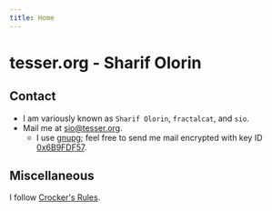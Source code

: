 ```yaml
---
title: Home
---
```


# tesser.org - Sharif Olorin

## Contact

 - I am variously known as `Sharif Olorin`, `fractalcat`, and `sio`.
 - Mail me at [sio@tesser.org](mailto:sio@tesser.org).
   - I use [gnupg](http://www.gnupg.org/); feel free to send me mail
     encrypted with key ID [0x6B9FDF57](/var/sio.asc).

## Miscellaneous

I follow [Crocker's Rules](http://www.sl4.org/crocker.html).

